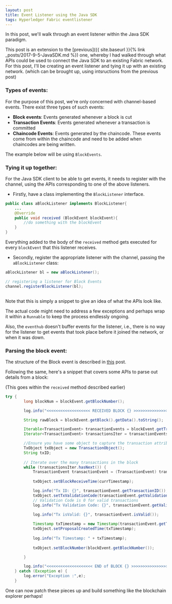 ```yaml
---
layout: post
title: Event Listener using the Java SDK
tags: Hyperledger Fabric eventlistener
---
```


In this post, we'll walk through an event listener within the Java SDK paradigm.

This post is an extension to the [previous]({{ site.baseurl }}{% link _posts/2017-9-5-JavaSDK.md %}) one, whereby I had walked through what APIs could be used to connect the Java SDK to an existing Fabric network. For this post, I'll be creating an event listener and tying it up with an existing network. (which can be brought up, using intsructions  from the previous post)

### Types of events:
For the purpose of this post, we're only concerned with channel-based events. There exist three types of such events:
- **Block events**:
	Events generated whenever a block is cut
- **Transaction Events**:
	Events generated whenever a transaction is committed
- **Chaincode Events**:
	Events generated by the chaincode. These events come from within the chaincode and need to be added when chaincodes are being written.

The example below will be using `BlockEvents`.

### Tying it up together:
For the Java SDK client to be able to get events, it needs to register with the channel, using the APIs corresponding to one of the above listeners.

- Firstly, have a class implementing the `BlockListener` interface.

```java
public class aBlockListener implements BlockListener{
	...
	@Override
	public void received (BlockEvent blockEvent){
		//do something with the blockEvent
	}
}
```
Everything added to the body of the `received` method gets executed for every `blockEvent` that this listener receives.

- Secondly, register the appropriate listener with the channel, passing the `aBlockListener` class:

```java
aBlockListener bl = new aBlockListener();

// registering a listener for Block Events		
channel.registerBlockListener(bl);
		
```
Note that this is simply a snippet to give an idea of what the APIs look like. 

The actual code might need to address a few exceptions and perhaps wrap it within a `Runnable` to keep the process endlessly ongoing. 

Also, the `eventhub` doesn't buffer events for the listener, i.e., there is no way for the listener to get events that took place before it joined the network, or when it was down.

### Parsing the block event:

The structure of the Block event is described in [this](https://blockchain-fabric.blogspot.sg/2017/04/hyperledger-fabric-v10-block-structure.html) post. 

Following the same, here's a snippet that covers some APIs to parse out details from a block:

(This goes within the `received` method described earlier)

```java
try {
		long blockNum = blockEvent.getBlockNumber();

		log.info("<<<<<<<<<<<<<<<<<<< RECEIVED BLOCK {} >>>>>>>>>>>>>>>>>>>>>>>>>>>", blockNum);

		String rawBlock = blockEvent.getBlock().getData().toString();

		Iterable<TransactionEvent> transactionEvents = blockEvent.getTransactionEvents();
		Iterator<TransactionEvent> transactionsIter = transactionEvents.iterator();

		//Ensure you have some object to capture the transaction attributes
		TxObject txObject = new TransactionObject(); 
		String txID;
		
		// Iterate over the many transactions in the block
		while (transactionsIter.hasNext()) {
			TransactionEvent transactionEvent = (TransactionEvent) transactionsIter.next();
			
			txObject.setBlockReceiveTime(currTimestamp);

			log.info("Tx ID: {}", transactionEvent.getTransactionID());
			txObject.setTxValidationCode(transactionEvent.getValidationCode()); 
			// Validation Code is 0 for valid transactions
			log.info("Tx Validation Code: {}", transactionEvent.getValidationCode());
							
			log.info("Tx isValid: {}", transactionEvent.isValid());

			Timestamp txTimestamp = new Timestamp(transactionEvent.getTimestamp().getTime());
			txObject.setProposalCreatedTime(txTimestamp);
			
			log.info("Tx Timestamp: " + txTimestamp);
			
			txObject.setBlockNumber(blockEvent.getBlockNumber());

		}

		log.info("<<<<<<<<<<<<<<<<<<<< END of BLOCK {} >>>>>>>>>>>>>>>>>>>>>>>>>", blockNum);
	} catch (Exception e) {
		log.error("Exception :",e);
	}
```

One can now patch these pieces up and build something like the blockchain explorer perhaps!
